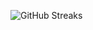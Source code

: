![GitHub Streaks](https://github-streaks-mqc9.onrender.com/streak/happilli/image?theme=midnight&cache_bust=1743420344&lang=ja)

